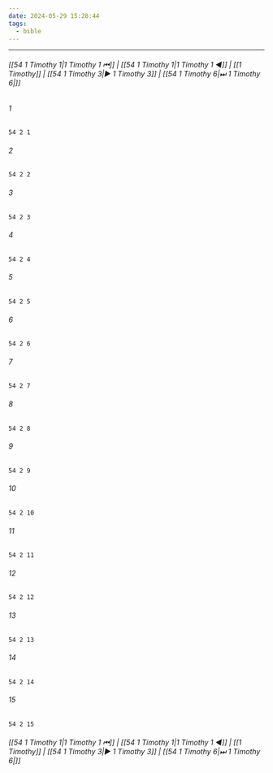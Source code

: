 ```yaml
---
date: 2024-05-29 15:28:44
tags:
  - bible
---
```

___

###### [[54 1 Timothy 1|1 Timothy 1 ⏮]] | [[54 1 Timothy 1|1 Timothy 1 ◀]] | [[1 Timothy]] | [[54 1 Timothy 3|▶ 1 Timothy 3]] | [[54 1 Timothy 6|⏭ 1 Timothy 6|]]

###### 1
``` verse
54 2 1 
```
###### 2
``` verse
54 2 2 
```
###### 3
``` verse
54 2 3 
```
###### 4
``` verse
54 2 4 
```
###### 5
``` verse
54 2 5 
```
###### 6
``` verse
54 2 6 
```
###### 7
``` verse
54 2 7 
```
###### 8
``` verse
54 2 8 
```
###### 9
``` verse
54 2 9 
```
###### 10
``` verse
54 2 10 
```
###### 11
``` verse
54 2 11 
```
###### 12
``` verse
54 2 12 
```
###### 13
``` verse
54 2 13 
```
###### 14
``` verse
54 2 14 
```
###### 15
``` verse
54 2 15 
```

###### [[54 1 Timothy 1|1 Timothy 1 ⏮]] | [[54 1 Timothy 1|1 Timothy 1 ◀]] | [[1 Timothy]] | [[54 1 Timothy 3|▶ 1 Timothy 3]] | [[54 1 Timothy 6|⏭ 1 Timothy 6|]]

